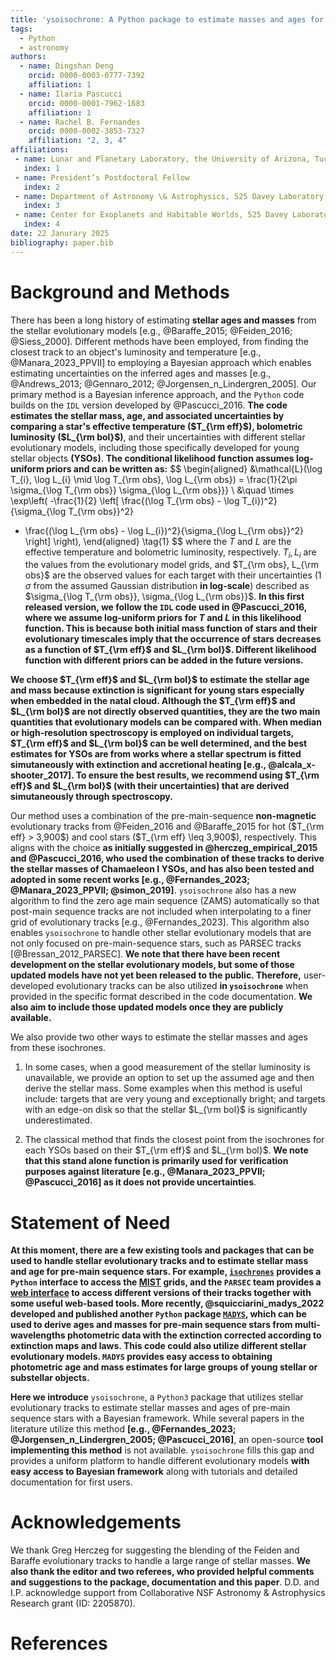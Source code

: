 ```yaml
---
title: 'ysoisochrone: A Python package to estimate masses and ages for YSOs'
tags:
  - Python
  - astronomy
authors:
  - name: Dingshan Deng
    orcid: 0000-0003-0777-7392
    affiliation: 1
  - name: Ilaria Pascucci
    orcid: 0000-0001-7962-1683
    affiliation: 1
  - name: Rachel B. Fernandes
    orcid: 0000-0002-3853-7327
    affiliation: "2, 3, 4"
affiliations:
 - name: Lunar and Planetary Laboratory, the University of Arizona, Tucson, AZ 85721, USA
   index: 1
 - name: President’s Postdoctoral Fellow
   index: 2
 - name: Department of Astronomy \& Astrophysics, 525 Davey Laboratory, The Pennsylvania State University, University Park, PA 16802, USA
   index: 3
 - name: Center for Exoplanets and Habitable Worlds, 525 Davey Laboratory, The Pennsylvania State University, University Park, PA 16802, USA
   index: 4
date: 22 Janurary 2025
bibliography: paper.bib
---
```


# Background and Methods
There has been a long history of estimating **stellar ages and masses** from the stellar evolutionary models [e.g., @Baraffe_2015; @Feiden_2016; @Siess_2000]. Different methods have been employed, from finding the closest track to an object's luminosity and temperature [e.g., @Manara_2023_PPVII] to employing a Bayesian approach which enables estimating uncertainties on the inferred ages and masses [e.g., @Andrews_2013; @Gennaro_2012;  @Jorgensen_n_Lindergren_2005]. Our primary method is a Bayesian inference approach, and the `Python` code builds on the `IDL` version developed by @Pascucci_2016. **The code estimates the stellar mass, age, and associated uncertainties by comparing a star's effective temperature ($T_{\rm eff}$), bolometric luminosity ($L_{\rm bol}$)**, and their uncertainties with different stellar evolutionary models, including those specifically developed for young stellar objects **(YSOs)**. **The conditional likelihood function assumes log-uniform priors and can be written as:**
$$
\begin{aligned}
&\mathcal{L}(\log T_{i}, \log L_{i} \mid \log T_{\rm obs}, \log L_{\rm obs}) = 
\frac{1}{2\pi \sigma_{\log T_{\rm obs}} \sigma_{\log L_{\rm obs}}} \\
&\quad \times \exp\left( -\frac{1}{2} \left[ 
\frac{(\log T_{\rm obs} - \log T_{i})^2}{\sigma_{\log T_{\rm obs}}^2} 
+ \frac{(\log L_{\rm obs} - \log L_{i})^2}{\sigma_{\log L_{\rm obs}}^2} 
\right] \right),
\end{aligned} \tag{1}
$$
where the $T$ and $L$ are the effective temperature and bolometric luminosity, respectively. $T_i, L_i$ are the values from the evolutionary model grids, and $T_{\rm obs}, L_{\rm obs}$ are the observed values for each target with their uncertainties ($1\,\sigma$ from the assumed Gaussian distribution **in log-scale**) described as $\sigma_{\log T_{\rm obs}}, \sigma_{\log L_{\rm obs}}$.
**In this first released version, we follow the `IDL` code used in @Pascucci_2016, where we assume log-uniform priors for $T$ and $L$ in this likelihood function. This is because both initial mass function of stars and their evolutionary timescales imply that the occurrence of stars decreases as a function of $T_{\rm eff}$ and $L_{\rm bol}$. Different likelihood function with different priors can be added in the future versions.**

**We choose $T_{\rm eff}$ and $L_{\rm bol}$ to estimate the stellar age and mass because extinction is significant for young stars especially when embedded in the natal cloud. Although the $T_{\rm eff}$ and $L_{\rm bol}$ are not directly observed quantities, they are the two main quantities that evolutionary models can be compared with. When median or high-resolution spectroscopy is employed on individual targets, $T_{\rm eff}$ and $L_{\rm bol}$ can be well determined, and the best estimates for YSOs are from works where a stellar spectrum is fitted simutaneously with extinction and accretional heating [e.g., @alcala_x-shooter_2017]. To ensure the best results, we recommend using $T_{\rm eff}$ and $L_{\rm bol}$ (with their uncertainties) that are derived simutaneously through spectroscopy.**

Our method uses a combination of the pre-main-sequence **non-magnetic** evolutionary tracks from @Feiden_2016 and @Baraffe_2015 for hot ($T_{\rm eff} > 3,900$) and cool stars ($T_{\rm eff} \leq 3,900$), respectively. This aligns with the choice **as initially suggested in @herczeg_empirical_2015 and @Pascucci_2016, who used the combination of these tracks to derive the stellar masses of Chamaeleon I YSOs, and has also been tested and adopted in some recent works [e.g., @Fernandes_2023; @Manara_2023_PPVII; @simon_2019]**. `ysoisochrone` also has a new algorithm to find the zero age main sequence (ZAMS) automatically so that post-main sequence tracks are not included when interpolating to a finer grid of evolutionary tracks [e.g., @Fernandes_2023]. This algorithm also enables `ysoisochrone` to handle other stellar evolutionary models that are not only focused on pre-main-sequence stars, such as PARSEC tracks [@Bressan_2012_PARSEC]. **We note that there have been recent development on the stellar evolutionary models, but some of those updated models have not yet been released to the public. Therefore,** user-developed evolutionary tracks can be also utilized **in `ysoisochrone`** when provided in the specific format described in the code documentation. **We also aim to include those updated models once they are publicly available.**

We also provide two other ways to estimate the stellar masses and ages from these isochrones.

1. In some cases, when a good measurement of the stellar luminosity is unavailable,  we provide an option to set up the assumed age and then derive the stellar mass. Some examples when this method is useful include: targets that are very young and exceptionally bright; and targets with an edge-on disk so that the stellar $L_{\rm bol}$ is significantly underestimated. 
   
2. The classical method that finds the closest point from the isochrones for each YSOs based on their $T_{\rm eff}$ and $L_{\rm bol}$. **We note that this stand alone function is primarily used for verification purposes against literature [e.g., @Manara_2023_PPVII; @Pascucci_2016] as it does not provide uncertainties**. 

# Statement of Need

**At this moment, there are a few existing tools and packages that can be used to handle stellar evolutionary tracks and to estimate stellar mass and age for pre-main sequence stars. For example, [`isochrones`](https://github.com/timothydmorton/isochrones) provides a `Python` interface to access the [MIST](https://waps.cfa.harvard.edu/MIST/) grids, and the `PARSEC` team provides a [web interface](http://stev.oapd.inaf.it/PARSEC/tools.html) to access different versions of their tracks together with some useful web-based tools. More recently, @squicciarini_madys_2022 developed and published another `Python` package [`MADYS`](https://madys.readthedocs.io/en/latest/), which can be used to derive ages and masses for pre-main sequence stars from multi-wavelengths photometric data with the extinction corrected according to extinction maps and laws. This code could also utilize different stellar evolutionary models. `MADYS` provides easy access to obtaining photometric age and mass estimates for large groups of young stellar or substellar objects.**

**Here we introduce** `ysoisochrone`, a `Python3` package that utilizes stellar evolutionary tracks to estimate stellar masses and ages of pre-main sequence stars with a Bayesian framework. While several papers in the literature utilize this method **[e.g., @Fernandes_2023; @Jorgensen_n_Lindergren_2005; @Pascucci_2016]**, an open-source **tool implementing this method** is not available. `ysoisochrone` fills this gap and provides a uniform platform to handle different evolutionary models **with easy access to Bayesian framework** along with tutorials and detailed documentation for first users. 

# Acknowledgements

We thank Greg Herczeg for suggesting the blending of the Feiden and Baraffe evolutionary tracks to handle a large range of stellar masses. **We also thank the editor and two referees, who provided helpful comments and suggestions to the package, documentation and this paper**. D.D. and I.P. acknowledge support from Collaborative NSF Astronomy \& Astrophysics Research grant (ID: 2205870).

# References
